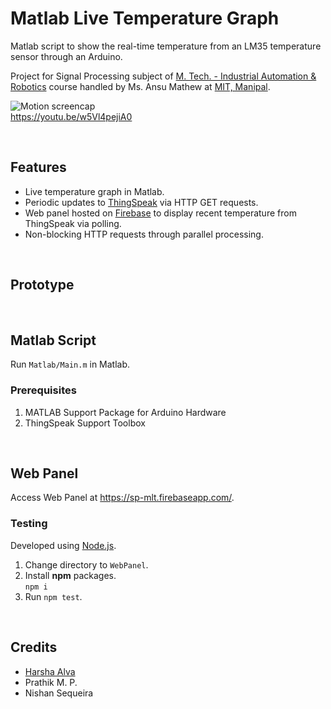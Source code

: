 # Matlab Live Temperature Graph

Matlab script to show the real-time temperature from an LM35 temperature sensor through an Arduino.

Project for Signal Processing subject of [M. Tech. - Industrial Automation & Robotics](https://manipal.edu/mit/programs/program-list/mtech/mtech-in-industrial-automation-robotics-manipal-university.html) course handled by Ms. Ansu Mathew at [MIT, Manipal](https://manipal.edu/mit.html).

![Motion screencap](https://media.giphy.com/media/xT9IgNNT9yq9OOXlL2/giphy.gif)    
https://youtu.be/w5Vl4pejiA0

&nbsp;

## Features
* Live temperature graph in Matlab.
* Periodic updates to [ThingSpeak](https://thingspeak.com/) via HTTP GET requests.
* Web panel hosted on [Firebase](https://firebase.google.com/) to display recent temperature from ThingSpeak via polling.
* Non-blocking HTTP requests through parallel processing.

&nbsp;

## Prototype

&nbsp;

##  Matlab Script
Run `Matlab/Main.m` in Matlab.

### Prerequisites
1. MATLAB Support Package for Arduino Hardware
2. ThingSpeak Support Toolbox

&nbsp;

## Web Panel
Access Web Panel at https://sp-mlt.firebaseapp.com/.

### Testing
Developed using [Node.js](http://nodejs.org/).
1. Change directory to `WebPanel`.
2. Install **npm** packages.    
`npm i`
3. Run `npm test`.

&nbsp;

## Credits
- [Harsha Alva](https://alvaharsha.com/)
- Prathik M. P.
- Nishan Sequeira
